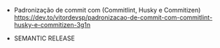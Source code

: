 - Padronização de commit com (Commitlint, Husky e Commitizen)
https://dev.to/vitordevsp/padronizacao-de-commit-com-commitlint-husky-e-commitizen-3g1n

- SEMANTIC RELEASE
